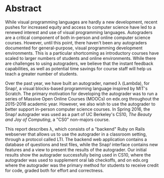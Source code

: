 # Abstract

While visual programming languages are hardly a new development, recent pushes for increased equity and access to computer science have led to a renewed interest and use of visual programming languages. Autograders are a critical component of both in-person and online computer science courses. However, until this point, there haven't been any autograders documented for general-purpose, visual programming development environments. This is a particular shortcoming as introductory courses have scaled to larger numbers of students and online environments. While there are challenges to using autograders, we believe that the instant feedback capabilities, as well as potential time savings for course staff will help us  teach a greater number of students.

Over the past year, we have built an autograder, named λ (Lambda), for Snap<em>!</em>, a visual blocks-based programming language inspired by MIT's Scratch. The primary motivation for developing the autograder was to run a series of Massive Open Online Courses (MOOCs) on edx.org throughout the 2015-2016 academic year. However, we also wish to use the autograder to better support in-person computer science courses. In Spring 2016, the Snap<em>!</em> autograder was used as a part of UC Berkeley's CS10, <i>_The Beauty and Joy of Computing_</i>, a "CS0" non-majors course.

This report describes λ, which consists of a "backend" Ruby on Rails webserver that allows us to use the autograder in a classroom setting, through a protocol called LTI. The backend web application contains a database of questions and test files, while the Snap<em>!</em> interface contains new features and a view to present the results of the autograder. Our initial results show the autograder successfully being used in CS10, where the autograder was used to supplement oral lab checkoffs, and on edx.org where the autograder was the primary method for students to receive credit for code, graded both for effort and correctness.
